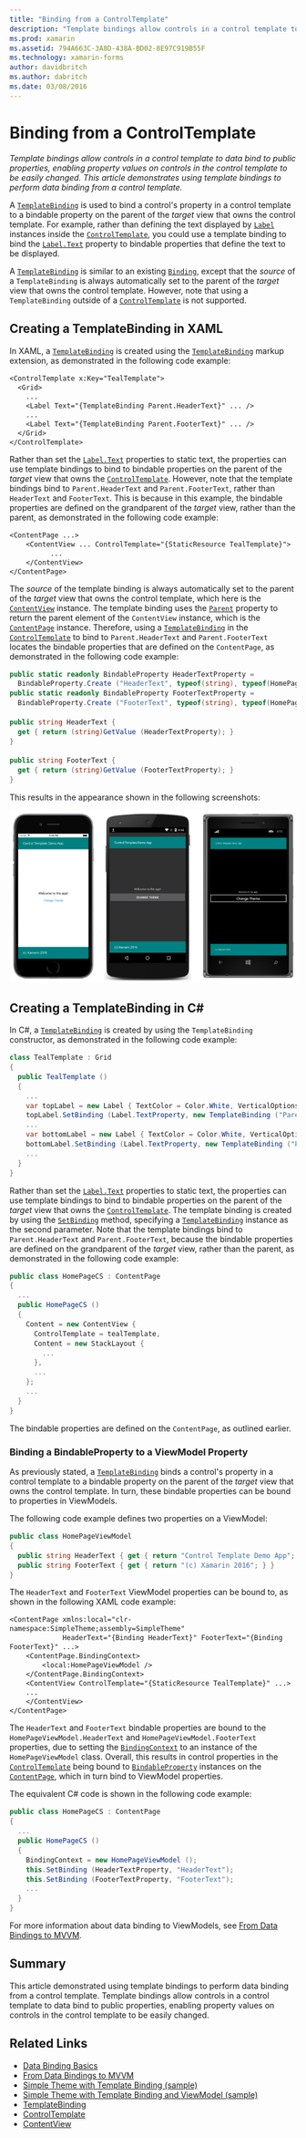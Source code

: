 ```yaml
---
title: "Binding from a ControlTemplate"
description: "Template bindings allow controls in a control template to data bind to public properties, enabling property values on controls in the control template to be easily changed. This article demonstrates using template bindings to perform data binding from a control template."
ms.prod: xamarin
ms.assetid: 794A663C-3A8D-438A-BD02-8E97C919B55F
ms.technology: xamarin-forms
author: davidbritch
ms.author: dabritch
ms.date: 03/08/2016
---
```


# Binding from a ControlTemplate

_Template bindings allow controls in a control template to data bind to public properties, enabling property values on controls in the control template to be easily changed. This article demonstrates using template bindings to perform data binding from a control template._

A [`TemplateBinding`](https://developer.xamarin.com/api/type/Xamarin.Forms.TemplateBinding/) is used to bind a control's property in a control template to a bindable property on the parent of the *target* view that owns the control template. For example, rather than defining the text displayed by [`Label`](https://developer.xamarin.com/api/type/Xamarin.Forms.Label/) instances inside the [`ControlTemplate`](https://developer.xamarin.com/api/type/Xamarin.Forms.ControlTemplate/), you could use a template binding to bind the [`Label.Text`](https://developer.xamarin.com/api/property/Xamarin.Forms.Label.Text/) property to bindable properties that define the text to be displayed.

A [`TemplateBinding`](https://developer.xamarin.com/api/type/Xamarin.Forms.TemplateBinding/) is similar to an existing [`Binding`](https://developer.xamarin.com/api/type/Xamarin.Forms.Binding/), except that the *source* of a `TemplateBinding` is always automatically set to the parent of the *target* view that owns the control template. However, note that using a `TemplateBinding` outside of a [`ControlTemplate`](https://developer.xamarin.com/api/type/Xamarin.Forms.ControlTemplate/) is not supported.

## Creating a TemplateBinding in XAML

In XAML, a [`TemplateBinding`](https://developer.xamarin.com/api/type/Xamarin.Forms.TemplateBinding/) is created using the [`TemplateBinding`](https://developer.xamarin.com/api/type/Xamarin.Forms.Xaml.TemplateBindingExtension/) markup extension, as demonstrated in the following code example:

```xaml
<ControlTemplate x:Key="TealTemplate">
  <Grid>
    ...
    <Label Text="{TemplateBinding Parent.HeaderText}" ... />
    ...
    <Label Text="{TemplateBinding Parent.FooterText}" ... />
  </Grid>
</ControlTemplate>
```

Rather than set the [`Label.Text`](https://developer.xamarin.com/api/property/Xamarin.Forms.Label.Text/) properties to static text, the properties can use template bindings to bind to bindable properties on the parent of the *target* view that owns the [`ControlTemplate`](https://developer.xamarin.com/api/type/Xamarin.Forms.ControlTemplate/). However, note that the template bindings bind to `Parent.HeaderText` and `Parent.FooterText`, rather than `HeaderText` and `FooterText`. This is because in this example, the bindable properties are defined on the grandparent of the *target* view, rather than the parent, as demonstrated in the following code example:

```xaml
<ContentPage ...>
	<ContentView ... ControlTemplate="{StaticResource TealTemplate}">
          ...
	</ContentView>
</ContentPage>
```

The *source* of the template binding is always automatically set to the parent of the *target* view that owns the control template, which here is the [`ContentView`](https://developer.xamarin.com/api/type/Xamarin.Forms.ContentView/) instance. The template binding uses the [`Parent`](https://developer.xamarin.com/api/property/Xamarin.Forms.Element.Parent/) property to return the parent element of the `ContentView` instance, which is the [`ContentPage`](https://developer.xamarin.com/api/type/Xamarin.Forms.ContentPage/) instance. Therefore, using a [`TemplateBinding`](https://developer.xamarin.com/api/type/Xamarin.Forms.TemplateBinding/) in the [`ControlTemplate`](https://developer.xamarin.com/api/type/Xamarin.Forms.ControlTemplate/) to bind to `Parent.HeaderText` and `Parent.FooterText` locates the bindable properties that are defined on the `ContentPage`, as demonstrated in the following code example:

```csharp
public static readonly BindableProperty HeaderTextProperty =
  BindableProperty.Create ("HeaderText", typeof(string), typeof(HomePage), "Control Template Demo App");
public static readonly BindableProperty FooterTextProperty =
  BindableProperty.Create ("FooterText", typeof(string), typeof(HomePage), "(c) Xamarin 2016");

public string HeaderText {
  get { return (string)GetValue (HeaderTextProperty); }
}

public string FooterText {
  get { return (string)GetValue (FooterTextProperty); }
}
```

This results in the appearance shown in the following screenshots:

![](template-binding-images/teal-theme.png "Teal Control Template using Template Bindings")

## Creating a TemplateBinding in C&#35;

In C#, a [`TemplateBinding`](https://developer.xamarin.com/api/type/Xamarin.Forms.TemplateBinding/) is created by using the `TemplateBinding` constructor, as demonstrated in the following code example:

```csharp
class TealTemplate : Grid
{
  public TealTemplate ()
  {
    ...
    var topLabel = new Label { TextColor = Color.White, VerticalOptions = LayoutOptions.Center };
    topLabel.SetBinding (Label.TextProperty, new TemplateBinding ("Parent.HeaderText"));
    ...
    var bottomLabel = new Label { TextColor = Color.White, VerticalOptions = LayoutOptions.Center };
    bottomLabel.SetBinding (Label.TextProperty, new TemplateBinding ("Parent.FooterText"));
    ...
  }
}
```

Rather than set the [`Label.Text`](https://developer.xamarin.com/api/property/Xamarin.Forms.Label.Text/) properties to static text, the properties can use template bindings to bind to bindable properties on the parent of the *target* view that owns the [`ControlTemplate`](https://developer.xamarin.com/api/type/Xamarin.Forms.ControlTemplate/). The template binding is created by using the [`SetBinding`](https://developer.xamarin.com/api/member/Xamarin.Forms.BindableObject.SetBinding/p/Xamarin.Forms.BindableProperty/Xamarin.Forms.BindingBase/) method, specifying a [`TemplateBinding`](https://developer.xamarin.com/api/type/Xamarin.Forms.TemplateBinding/) instance as the second parameter. Note that the template bindings bind to `Parent.HeaderText` and `Parent.FooterText`, because the bindable properties are defined on the grandparent of the *target* view, rather than the parent, as demonstrated in the following code example:

```csharp
public class HomePageCS : ContentPage
{
  ...
  public HomePageCS ()
  {
    Content = new ContentView {
      ControlTemplate = tealTemplate,
      Content = new StackLayout {
        ...
      },
      ...
    };
    ...
  }
}
```

The bindable properties are defined on the `ContentPage`, as outlined earlier.

### Binding a BindableProperty to a ViewModel Property

As previously stated, a [`TemplateBinding`](https://developer.xamarin.com/api/type/Xamarin.Forms.TemplateBinding/) binds a control's property in a control template to a bindable property on the parent of the *target* view that owns the control template. In turn, these bindable properties can be bound to properties in ViewModels.

The following code example defines two properties on a ViewModel:

```csharp
public class HomePageViewModel
{
  public string HeaderText { get { return "Control Template Demo App"; } }
  public string FooterText { get { return "(c) Xamarin 2016"; } }
}
```

The `HeaderText` and `FooterText` ViewModel properties can be bound to, as shown in the following XAML code example:

```xaml
<ContentPage xmlns:local="clr-namespace:SimpleTheme;assembly=SimpleTheme"
             HeaderText="{Binding HeaderText}" FooterText="{Binding FooterText}" ...>
	<ContentPage.BindingContext>
		<local:HomePageViewModel />
	</ContentPage.BindingContext>
	<ContentView ControlTemplate="{StaticResource TealTemplate}" ...>
    ...
	</ContentView>
</ContentPage>
```

The `HeaderText` and `FooterText` bindable properties are bound to the `HomePageViewModel.HeaderText` and `HomePageViewModel.FooterText` properties, due to setting the [`BindingContext`](https://developer.xamarin.com/api/property/Xamarin.Forms.BindableObject.BindingContext/) to an instance of the `HomePageViewModel` class. Overall, this results in control properties in the [`ControlTemplate`](https://developer.xamarin.com/api/type/Xamarin.Forms.ControlTemplate/) being bound to [`BindableProperty`](https://developer.xamarin.com/api/type/Xamarin.Forms.BindableProperty/) instances on the [`ContentPage`](https://developer.xamarin.com/api/type/Xamarin.Forms.ContentPage/), which in turn bind to ViewModel properties.

The equivalent C# code is shown in the following code example:

```csharp
public class HomePageCS : ContentPage
{
  ...
  public HomePageCS ()
  {
    BindingContext = new HomePageViewModel ();
    this.SetBinding (HeaderTextProperty, "HeaderText");
    this.SetBinding (FooterTextProperty, "FooterText");
    ...
  }
}
```

For more information about data binding to ViewModels, see [From Data Bindings to MVVM](~/xamarin-forms/xaml/xaml-basics/data-bindings-to-mvvm.md).

## Summary

This article demonstrated using template bindings to perform data binding from a control template. Template bindings allow controls in a control template to data bind to public properties, enabling property values on controls in the control template to be easily changed.



## Related Links

- [Data Binding Basics](~/xamarin-forms/xaml/xaml-basics/data-binding-basics.md)
- [From Data Bindings to MVVM](~/xamarin-forms/xaml/xaml-basics/data-bindings-to-mvvm.md)
- [Simple Theme with Template Binding (sample)](https://developer.xamarin.com/samples/xamarin-forms/templates/controltemplates/simplethemewithtemplatebinding/)
- [Simple Theme with Template Binding and ViewModel (sample)](https://developer.xamarin.com/samples/xamarin-forms/templates/controltemplates/simplethemewithtemplatebindingandviewmodel/)
- [TemplateBinding](https://developer.xamarin.com/api/type/Xamarin.Forms.TemplateBinding/)
- [ControlTemplate](https://developer.xamarin.com/api/type/Xamarin.Forms.ControlTemplate/)
- [ContentView](https://developer.xamarin.com/api/type/Xamarin.Forms.ContentView/)
